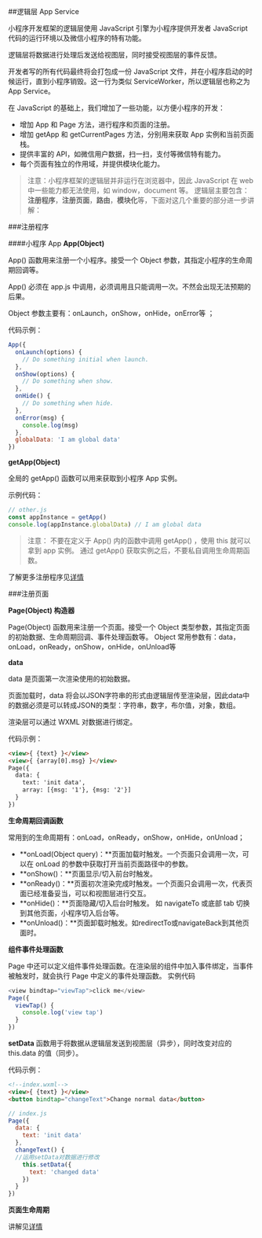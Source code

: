 ##逻辑层 App Service

小程序开发框架的逻辑层使用 JavaScript 引擎为小程序提供开发者 JavaScript 代码的运行环境以及微信小程序的特有功能。

逻辑层将数据进行处理后发送给视图层，同时接受视图层的事件反馈。

开发者写的所有代码最终将会打包成一份 JavaScript 文件，并在小程序启动的时候运行，直到小程序销毁。这一行为类似 ServiceWorker，所以逻辑层也称之为 App Service。

在 JavaScript 的基础上，我们增加了一些功能，以方便小程序的开发：

* 增加 App 和 Page 方法，进行程序和页面的注册。
* 增加 getApp 和 getCurrentPages 方法，分别用来获取 App 实例和当前页面栈。
* 提供丰富的 API，如微信用户数据，扫一扫，支付等微信特有能力。
* 每个页面有独立的作用域，并提供模块化能力。


>注意：小程序框架的逻辑层并非运行在浏览器中，因此 JavaScript 在 web 中一些能力都无法使用，如 window，document 等。
逻辑层主要包含：**注册程序**，**注册页面**，**路由**，**模块化**等，下面对这几个重要的部分进一步讲解：

###注册程序

####小程序 App 
**App(Object)**

App() 函数用来注册一个小程序。接受一个 Object 参数，其指定小程序的生命周期回调等。

App() 必须在 app.js 中调用，必须调用且只能调用一次。不然会出现无法预期的后果。

Object 参数主要有：onLaunch，onShow，onHide，onError等	；

代码示例：
``` js
App({
  onLaunch(options) {
    // Do something initial when launch.
  },
  onShow(options) {
    // Do something when show.
  },
  onHide() {
    // Do something when hide.
  },
  onError(msg) {
    console.log(msg)
  },
  globalData: 'I am global data'
})
```


**getApp(Object)**

全局的 getApp() 函数可以用来获取到小程序 App 实例。

示例代码：
```js
// other.js
const appInstance = getApp()
console.log(appInstance.globalData) // I am global data
```

>注意：
不要在定义于 App() 内的函数中调用 getApp() ，使用 this 就可以拿到 app 实例。
通过 getApp() 获取实例之后，不要私自调用生命周期函数。

了解更多注册程序见[详情](https://developers.weixin.qq.com/miniprogram/dev/framework/app-service/app.html)




###注册页面

**Page(Object) 构造器**

Page(Object) 函数用来注册一个页面。接受一个 Object 类型参数，其指定页面的初始数据、生命周期回调、事件处理函数等。
Object 常用参数有：data，onLoad，onReady，onShow，onHide，onUnload等

**data**

data 是页面第一次渲染使用的初始数据。

页面加载时，data 将会以JSON字符串的形式由逻辑层传至渲染层，因此data中的数据必须是可以转成JSON的类型：字符串，数字，布尔值，对象，数组。

渲染层可以通过 WXML 对数据进行绑定。

代码示例：
```html
<view>{ {text} }</view>
<view>{ {array[0].msg} }</view>
Page({
  data: {
    text: 'init data',
    array: [{msg: '1'}, {msg: '2'}]
  }
})
```

**生命周期回调函数**

常用到的生命周期有：onLoad，onReady，onShow，onHide，onUnload；

* **onLoad(Object query)：**页面加载时触发。一个页面只会调用一次，可以在 onLoad 的参数中获取打开当前页面路径中的参数。
* **onShow()：**页面显示/切入前台时触发。
* **onReady()：**页面初次渲染完成时触发。一个页面只会调用一次，代表页面已经准备妥当，可以和视图层进行交互。
* **onHide()：**页面隐藏/切入后台时触发。 如 navigateTo 或底部 tab 切换到其他页面，小程序切入后台等。
* **onUnload()：**页面卸载时触发。如redirectTo或navigateBack到其他页面时。

**组件事件处理函数**

Page 中还可以定义组件事件处理函数。在渲染层的组件中加入事件绑定，当事件被触发时，就会执行 Page 中定义的事件处理函数。
实例代码
```js
<view bindtap="viewTap">click me</view>
Page({
  viewTap() {
    console.log('view tap')
  }
})
```

**setData**
函数用于将数据从逻辑层发送到视图层（异步），同时改变对应的 this.data 的值（同步）。

代码示例：
``` html
<!--index.wxml-->
<view>{ {text} }</view>
<button bindtap="changeText">Change normal data</button>
```
```js
// index.js
Page({
  data: {
    text: 'init data'
  },
  changeText() {
  //运用setData对数据进行修改
    this.setData({
      text: 'changed data'
    })
  }
})
```


**页面生命周期**

讲解见[详情](https://developers.weixin.qq.com/miniprogram/dev/framework/app-service/page.html#%E7%94%9F%E5%91%BD%E5%91%A8%E6%9C%9F)
